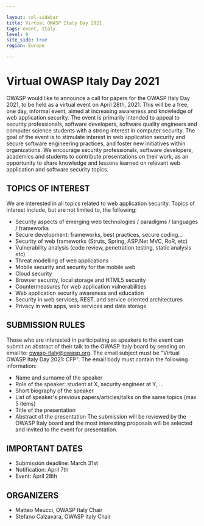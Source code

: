 ```yaml
---

layout: col-sidebar
title: Virtual OWASP Italy Day 2021
tags: event, Italy
level: 0
site_side: true
region: Europe

---
```


# Virtual OWASP Italy Day 2021

OWASP would like to announce a call for papers for the OWASP Italy Day 2021, to be held as a virtual event on April 28th, 2021. This will be a free, one day, informal event, aimed at increasing awareness and knowledge of web application security. The event is primarily intended to appeal to security professionals, software developers, software quality engineers and computer science students with a strong interest in computer security. The goal of the event is to stimulate interest in web application security and secure software engineering practices, and foster new initiatives within organizations. We encourage security professionals, software developers, academics and students to contribute presentations on their work, as an opportunity to share knowledge and lessons learned on relevant web application and software security topics.

## TOPICS OF INTEREST
We are interested in all topics related to web application security. Topics of interest include, but are not limited to, the following:
- Security aspects of emerging web technologies / paradigms / languages / frameworks
- Secure development: frameworks, best practices, secure coding...
- Security of web frameworks (Struts, Spring, ASP.Net MVC, RoR, etc)
- Vulnerability analysis (code review, penetration testing, static analysis etc)
- Threat modelling of web applications
- Mobile security and security for the mobile web
- Cloud security
- Browser security, local storage and HTML5 security
- Countermeasures for web application vulnerabilities
- Web application security awareness and education
- Security in web services, REST, and service oriented architectures
- Privacy in web apps, web services and data storage

## SUBMISSION RULES
Those who are interested in participating as speakers to the event can submit an abstract of their talk to the OWASP Italy board by sending an email to: owasp-italy@owasp.org. The email subject must be "Virtual OWASP Italy Day 2021: CFP". The email body must contain the following information: 
- Name and surname of the speaker
- Role of the speaker: student at X, security engineer at Y, ...
- Short biography of the speaker
- List of speaker's previous papers/articles/talks on the same topics (max 5 items)
- Title of the presentation
- Abstract of the presentation
The submission will be reviewed by the OWASP Italy board and the most interesting proposals will be selected and invited to the event for presentation. 

## IMPORTANT DATES
- Submission deadline: March 31st
- Notification: April 7th
- Event: April 28th

## ORGANIZERS
- Matteo Meucci, OWASP Italy Chair
- Stefano Calzavara, OWASP Italy Chair
